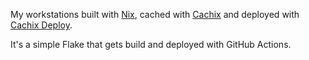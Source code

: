 My workstations built with [Nix](https://nixos.org/), cached with [Cachix](https://cachix.org/) and deployed with [Cachix Deploy](https://docs.cachix.org/deploy).

It's a simple Flake that gets build and deployed with GitHub Actions.
